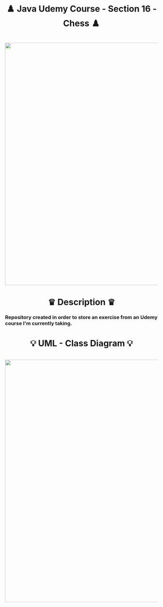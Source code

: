 <h1 align="center">
  ♟️ Java Udemy Course - Section 16 - Chess ♟️
</h1>
  
<p align="center" width="100%">
  
  <br>
  <img width="800" align="center" src="https://media0.giphy.com/media/32dfpYx8kBX1bXSEu8/giphy.gif"/>

</p>

<h1 align="center">
  ♛ Description ♛
</h1>
  
<h3>
  Repository created in order to store an exercise from an Udemy course I'm currently taking.
</h3>

<h1 align="center">
  💡 UML - Class Diagram 💡
</h1>

<p align="center" width="100%">
  
  <br>
  <img width="800" align="center" src="https://github.com/acenelio/chess-system-design/blob/master/chess-system-design.png?raw=true"/>
</p>
